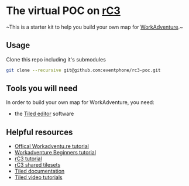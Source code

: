 # The virtual POC on [rC3](https://rc3.world/)

~This is a starter kit to help you build your own map for [WorkAdventure](https://workadventu.re).~

## Usage

Clone this repo including it's submodules

```sh
git clone --recursive git@github.com:eventphone/rc3-poc.git
```

## Tools you will need

In order to build your own map for WorkAdventure, you need:

- the [Tiled editor](https://www.mapeditor.org/) software

## Helpful resources

- [Offical Workadventu.re tutorial](https://workadventu.re/create-map.html)
- [Workadventure Beginners tutorial](https://codimd.c3d2.de/WA-Zone-Beginners-00#)
- [rC3 tutorial](https://howto.rc3.world/maps.html)
- [rC3 shared tilesets](https://tiles.rc3.world/)
- [Tiled documentation](https://doc.mapeditor.org/en/stable/manual/introduction/)
- [Tiled video tutorials](https://www.gamefromscratch.com/post/2015/10/14/Tiled-Map-Editor-Tutorial-Series.aspx)

